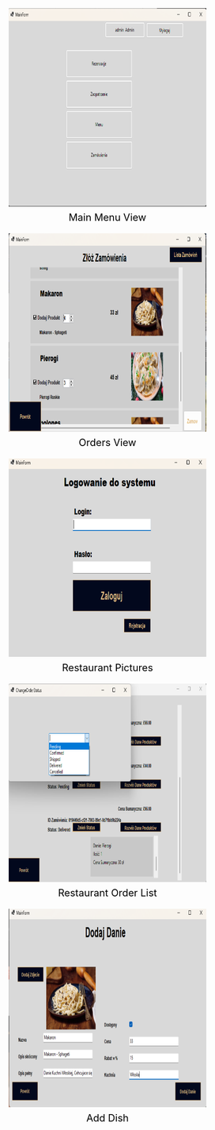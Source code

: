 <div style="display: flex; flex-direction: column; align-items: center; gap: 20px;">

  <div style="flex: 1; display: flex; justify-content: center; flex-direction: column; align-items: center;">
    <img src="./ReadmePictures/MainMenuView.png" alt="Main Menu View" width="400" height="400" style="margin-bottom: 10px;">
    <figcaption style="font-size: 20px; color: black;">Main Menu View</figcaption>
  </div>
  
  <div style="flex: 1; display: flex; justify-content: center; flex-direction: column; align-items: center;">
    <img src="./ReadmePictures/OrdersView.png" alt="Orders View" width="400" height="400" style="margin-bottom: 10px;">
    <figcaption style="font-size: 20px; color: black;">Orders View</figcaption>
  </div>
  
  <div style="flex: 1; display: flex; justify-content: center; flex-direction: column; align-items: center;">
    <img src="./ReadmePictures/Restauracaj Pictures.png" alt="Restaurant Pictures" width="400" height="400" style="margin-bottom: 10px;">
    <figcaption style="font-size: 20px; color: black;">Restaurant Pictures</figcaption>
  </div>
  
  <div style="flex: 1; display: flex; justify-content: center; flex-direction: column; align-items: center;">
    <img src="./ReadmePictures/Resteurant OrderList.png" alt="Restaurant Order List" width="400" height="400" style="margin-bottom: 10px;">
    <figcaption style="font-size: 20px; color: black;">Restaurant Order List</figcaption>
  </div>

  <div style="flex: 1; display: flex; justify-content: center; flex-direction: column; align-items: center;">
    <img src="./ReadmePictures/adddish.png" alt="Add Dish" width="400" height="400" style="margin-bottom: 10px;">
    <figcaption style="font-size: 20px; color: black;">Add Dish</figcaption>
  </div>

</div>
